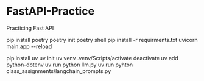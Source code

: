 # FastAPI-Practice
Practicing Fast API

pip install poetry
poetry init
poetry shell
pip install -r requirments.txt
uvicorn main:app --reload


pip install uv
uv init
uv venv
.venv/Scripts/activate
deactivate
uv add python-dotenv
uv run python llm.py
uv run pyhton class_assignments/langchain_prompts.py